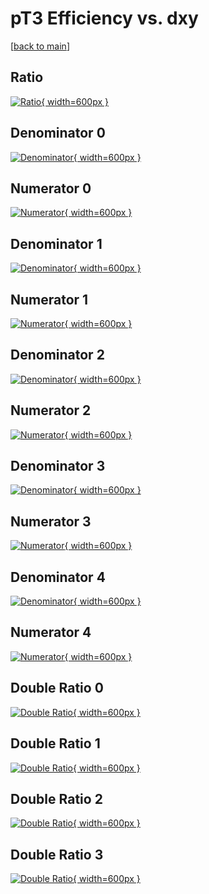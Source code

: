 # pT3 Efficiency vs. dxy

[[back to main](./)]



## Ratio

[![Ratio](../mtv/var/pT3_xtr_13_-1_eff_dxy.png){ width=600px }](../mtv/var/pT3_xtr_13_-1_eff_dxy.pdf)

## Denominator 0

[![Denominator](../mtv/den/pT3_xtr_13_-1_eff_dxy_den0.png){ width=600px }](../mtv/den/pT3_xtr_13_-1_eff_dxy_den0.pdf)

## Numerator 0

[![Numerator](../mtv/num/pT3_xtr_13_-1_eff_dxy_num0.png){ width=600px }](../mtv/num/pT3_xtr_13_-1_eff_dxy_num0.pdf)

## Denominator 1

[![Denominator](../mtv/den/pT3_xtr_13_-1_eff_dxy_den1.png){ width=600px }](../mtv/den/pT3_xtr_13_-1_eff_dxy_den1.pdf)

## Numerator 1

[![Numerator](../mtv/num/pT3_xtr_13_-1_eff_dxy_num1.png){ width=600px }](../mtv/num/pT3_xtr_13_-1_eff_dxy_num1.pdf)

## Denominator 2

[![Denominator](../mtv/den/pT3_xtr_13_-1_eff_dxy_den2.png){ width=600px }](../mtv/den/pT3_xtr_13_-1_eff_dxy_den2.pdf)

## Numerator 2

[![Numerator](../mtv/num/pT3_xtr_13_-1_eff_dxy_num2.png){ width=600px }](../mtv/num/pT3_xtr_13_-1_eff_dxy_num2.pdf)

## Denominator 3

[![Denominator](../mtv/den/pT3_xtr_13_-1_eff_dxy_den3.png){ width=600px }](../mtv/den/pT3_xtr_13_-1_eff_dxy_den3.pdf)

## Numerator 3

[![Numerator](../mtv/num/pT3_xtr_13_-1_eff_dxy_num3.png){ width=600px }](../mtv/num/pT3_xtr_13_-1_eff_dxy_num3.pdf)

## Denominator 4

[![Denominator](../mtv/den/pT3_xtr_13_-1_eff_dxy_den4.png){ width=600px }](../mtv/den/pT3_xtr_13_-1_eff_dxy_den4.pdf)

## Numerator 4

[![Numerator](../mtv/num/pT3_xtr_13_-1_eff_dxy_num4.png){ width=600px }](../mtv/num/pT3_xtr_13_-1_eff_dxy_num4.pdf)

## Double Ratio 0

[![Double Ratio](../mtv/ratio/pT3_xtr_13_-1_eff_dxy_ratio0.png){ width=600px }](../mtv/ratio/pT3_xtr_13_-1_eff_dxy_ratio0.pdf)

## Double Ratio 1

[![Double Ratio](../mtv/ratio/pT3_xtr_13_-1_eff_dxy_ratio1.png){ width=600px }](../mtv/ratio/pT3_xtr_13_-1_eff_dxy_ratio1.pdf)

## Double Ratio 2

[![Double Ratio](../mtv/ratio/pT3_xtr_13_-1_eff_dxy_ratio2.png){ width=600px }](../mtv/ratio/pT3_xtr_13_-1_eff_dxy_ratio2.pdf)

## Double Ratio 3

[![Double Ratio](../mtv/ratio/pT3_xtr_13_-1_eff_dxy_ratio3.png){ width=600px }](../mtv/ratio/pT3_xtr_13_-1_eff_dxy_ratio3.pdf)

